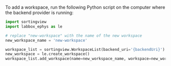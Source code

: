 To add a workspace, run the following Python script on the computer where the backend provider is running:

```python
import sortingview
import labbox_ephys as le

# replace "new-workspace" with the name of the new workspace
new_workspace_name = 'new-workspace'

workspace_list = sortingview.WorkspaceList(backend_uri='{backendUri}')
new_workspace = le.create_workspace()
workspace_list.add_workspace(name=new_workspace_name, workspace=new_workspace)
```